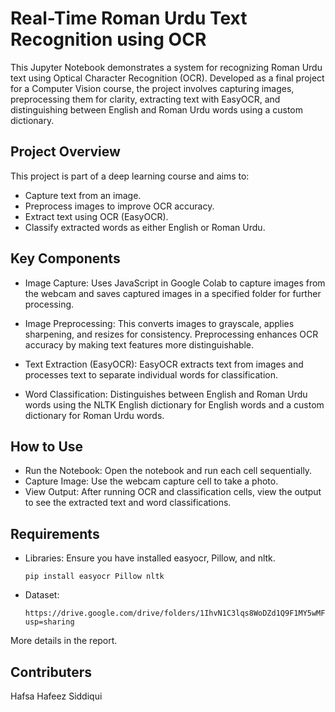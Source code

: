 # Real-Time Roman Urdu Text Recognition using OCR
This Jupyter Notebook demonstrates a system for recognizing Roman Urdu text using Optical Character Recognition (OCR). Developed as a final project for a Computer Vision course, the project involves capturing images, preprocessing them for clarity, extracting text with EasyOCR, and distinguishing between English and Roman Urdu words using a custom dictionary.

## Project Overview
This project is part of a deep learning course and aims to:

* Capture text from an image.
* Preprocess images to improve OCR accuracy.
* Extract text using OCR (EasyOCR).
* Classify extracted words as either English or Roman Urdu.
  
## Key Components
* Image Capture: Uses JavaScript in Google Colab to capture images from the webcam and saves captured images in a specified folder for further processing.
  
* Image Preprocessing: This converts images to grayscale, applies sharpening, and resizes for consistency. Preprocessing enhances OCR accuracy by making text features more distinguishable.

* Text Extraction (EasyOCR): EasyOCR extracts text from images and processes text to separate individual words for classification.

* Word Classification: Distinguishes between English and Roman Urdu words using the NLTK English dictionary for English words and a custom dictionary for Roman Urdu words.

## How to Use
* Run the Notebook: Open the notebook and run each cell sequentially.
* Capture Image: Use the webcam capture cell to take a photo.
* View Output: After running OCR and classification cells, view the output to see the extracted text and word classifications.

## Requirements
* Libraries: Ensure you have installed easyocr, Pillow, and nltk.

      pip install easyocr Pillow nltk
* Dataset:
  
      https://drive.google.com/drive/folders/1IhvN1C3lqs8WoDZd1Q9F1MY5wMFJiX1O?usp=sharing
  
More details in the report. 

## Contributers 
Hafsa Hafeez Siddiqui 
